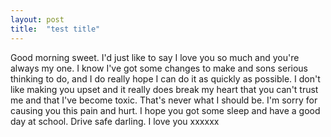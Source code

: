 ```yaml
---
layout: post
title:  "test title"
---
```

Good morning sweet. I'd just like to say I love you so much and you're always my one. I know I've got some changes to make and sons serious thinking to do, and I do really hope I can do it as quickly as possible. I don't like making you upset and it really does break my heart that you can't trust me and that I've become toxic. That's never what I should be. I'm sorry for causing you this pain and hurt. I hope you got some sleep and have a good day at school. Drive safe darling. I love you xxxxxx

